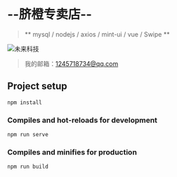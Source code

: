 # --脐橙专卖店--
>** mysql / nodejs / axios / mint-ui / vue / Swipe **

![未来科技](https://ss1.bdstatic.com/70cFvXSh_Q1YnxGkpoWK1HF6hhy/it/u=1627464535,2172896946&fm=26&gp=0.jpg)

>我的邮箱：1245718734@qq.com

## Project setup
```
npm install
```

### Compiles and hot-reloads for development
```
npm run serve
```

### Compiles and minifies for production
```
npm run build
```
